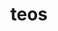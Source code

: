 ---
title: "teos"
index: "2214"
size: "312cm x 152cm x 20mm"
description: "Powierzchnie kwarcowe są łatwe do czyszczenia i mają na celu poprawienie jakości życia. Są zawsze higieniczne ze względu na swoją odporną na plamy strukturę i wymagają bardzo małej konserwacji. Nie potrzebują żadnych chemicznych środków ochronnych ani środków do polerowania, ponieważ chronią swój naturalny błyszczący wygląd przez długi czas."
thumbnail: ../../assets/images/surfaces/teos-2214/teos-thumbnail.jpg
featuredImage: ../../assets/images/surfaces/teos-2214/teos-featured.jpg
---